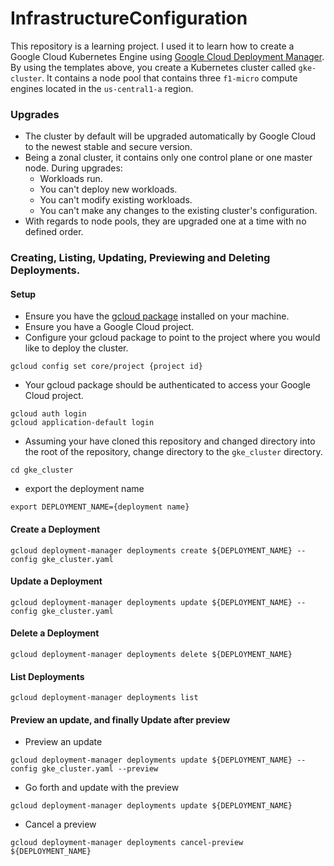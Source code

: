 # InfrastructureConfiguration

This repository is a learning project. I used it to learn how to create a Google Cloud Kubernetes Engine using [Google Cloud Deployment Manager](https://cloud.google.com/deployment-manager/docs).
By using the templates above, you create a Kubernetes cluster called `gke-cluster`. It contains a node pool that contains three `f1-micro` compute engines located in the `us-central1-a` region.

### Upgrades
- The cluster by default will be upgraded automatically by Google Cloud to the newest stable and secure version.
- Being a zonal cluster, it contains only one control plane or one master node. During upgrades:
    - Workloads run.
    - You can't deploy new workloads.
    - You can't modify existing workloads.
    - You can't make any changes to the existing cluster's configuration.
- With regards to node pools, they are upgraded one at a time with no defined order.

### Creating, Listing, Updating, Previewing and Deleting Deployments.

#### Setup
- Ensure you have the [gcloud package](https://cloud.google.com/sdk/install) installed on your machine.
- Ensure you have a Google Cloud project.
- Configure your gcloud package to point to the project where you would like to deploy the cluster.
```
gcloud config set core/project {project id}
```
- Your gcloud package should be authenticated to access your Google Cloud project.
```
gcloud auth login
gcloud application-default login
``` 
- Assuming your have cloned this repository and changed directory into the root of the repository, change directory to the `gke_cluster` directory.
```
cd gke_cluster
```
- export the deployment name
```
export DEPLOYMENT_NAME={deployment name}
```
#### Create a Deployment

```
gcloud deployment-manager deployments create ${DEPLOYMENT_NAME} --config gke_cluster.yaml
```

#### Update a Deployment

```
gcloud deployment-manager deployments update ${DEPLOYMENT_NAME} --config gke_cluster.yaml
```

#### Delete a Deployment

```
gcloud deployment-manager deployments delete ${DEPLOYMENT_NAME}
```

#### List Deployments

```
gcloud deployment-manager deployments list
```

#### Preview an update, and finally Update after preview
- Preview an update
```
gcloud deployment-manager deployments update ${DEPLOYMENT_NAME} --config gke_cluster.yaml --preview
```
- Go forth and update with the preview
```
gcloud deployment-manager deployments update ${DEPLOYMENT_NAME}
```
- Cancel a preview
```
gcloud deployment-manager deployments cancel-preview ${DEPLOYMENT_NAME}
```
